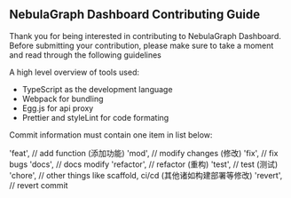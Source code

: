 ## NebulaGraph Dashboard Contributing Guide
Thank you for being interested in contributing to NebulaGraph Dashboard. Before submitting your contribution, please make sure to take a moment and read through the following guidelines

A high level overview of tools used:

- TypeScript as the development language
- Webpack for bundling
- Egg.js for api proxy
- Prettier and styleLint for code formating

Commit information must contain one item in list below:

'feat', // add function (添加功能)
'mod', // modify changes (修改)
'fix', // fix bugs
'docs', // docs modify
'refactor', // refactor (重构)
'test', // test (测试)
'chore', // other things like scaffold, ci/cd (其他诸如构建部署等修改)
'revert', // revert commit